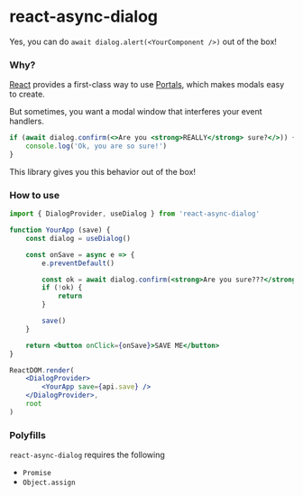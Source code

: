 # react-async-dialog

Yes, you can do `await dialog.alert(<YourComponent />)` out of the box!

### Why?

[React](https://github.com/facebook/react) provides a first-class way to use [Portals](https://reactjs.org/docs/portals.html), which makes modals easy to create.

But sometimes, you want a modal window that interferes your event handlers.

```jsx
if (await dialog.confirm(<>Are you <strong>REALLY</strong> sure?</>)) {
    console.log('Ok, you are so sure!')
}
```

This library gives you this behavior out of the box!

### How to use

```jsx
import { DialogProvider, useDialog } from 'react-async-dialog'

function YourApp (save) {
    const dialog = useDialog()

    const onSave = async e => {
        e.preventDefault()

        const ok = await dialog.confirm(<strong>Are you sure???</strong>, { ok: 'YES!!!' })
        if (!ok) {
            return
        }

        save()
    }

    return <button onClick={onSave}>SAVE ME</button>
}

ReactDOM.render(
    <DialogProvider>
        <YourApp save={api.save} />
    </DialogProvider>,
    root
)
```

### Polyfills

`react-async-dialog` requires the following

- `Promise`
- `Object.assign`
